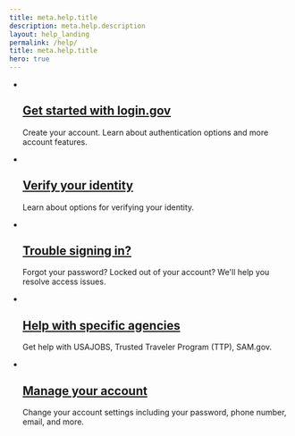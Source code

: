 ```yaml
---
title: meta.help.title
description: meta.help.description
layout: help_landing
permalink: /help/
title: meta.help.title
hero: true
---
```

<article class="grid-container-tablet-lg tablet-lg:padding-x-0 margin-top-9 padding-bottom-1">
  <ul class="usa-card-group grid-row tablet:flex-align-center usa-list usa-list--unstyled">
    <li class="card">
      <div class="grid-row flex-row tablet:flex-align-center">
        <div class="grid-col-2">
          <div class="usa-card__img">
            <img alt="" src="{{ site.baseurl }}/assets/img/help/get-started.svg">
          </div>
        </div>
        <div class="grid-col-10 padding-left-1 tablet:padding-left-3">
          <h2 class="margin-bottom-05">
            <a href="#">Get started with login.gov</a>
          </h2>
          <p class="margin-top-05">Create your account. Learn about authentication options and more account features.</p>
        </div>
      </div>
    </li>
    <li class="card">
      <div class="grid-row flex-row tablet:flex-align-center">
        <div class="grid-col-2">
          <div class="usa-card__img">
            <img alt="" src="{{ site.baseurl }}/assets/img/help/verify-your-id.svg">
          </div>
        </div>
        <div class="grid-col-10 padding-left-1 tablet:padding-left-3">
          <h2 class="margin-bottom-05">
            <a href="{{ site.baseurl }}/help/verify-your-identity/overview">Verify your identity</a>
          </h2>
          <p class="margin-top-05">Learn about options for verifying your identity.</p>
        </div>
      </div>
    </li>
    <li class="card">
      <div class="grid-row flex-row tablet:flex-align-center">
        <div class="grid-col-2">
          <div class="usa-card__img">
            <img alt="" src="{{ site.baseurl }}/assets/img/help/trouble-signing-in.svg">
          </div>
        </div>
        <div class="grid-col-10 padding-left-1 tablet:padding-left-3">
          <h2 class="margin-bottom-05">
            <a href="{{ site.baseurl }}/help/trouble-signing-in/overview">Trouble signing in?</a>
          </h2>
          <p class="margin-top-05">Forgot your password? Locked out of your account? We'll help you resolve access issues.</p>
        </div>
      </div>
    </li>
    <li class="card">
      <div class="grid-row flex-row tablet:flex-align-center">
        <div class="grid-col-2">
          <div class="usa-card__img">
            <img alt="" src="{{ site.baseurl }}/assets/img/help/help-specific-agencies.svg">
          </div>
        </div>
        <div class="grid-col-10 padding-left-1 tablet:padding-left-3">
          <h2 class="margin-bottom-05">
            <a href="{{ site.baseurl }}/help/specific-agencies/overview">Help with specific agencies</a>
          </h2>
          <p class="margin-top-05">Get help with USAJOBS, Trusted Traveler Program (TTP), SAM.gov.</p>
        </div>
      </div>
    </li>
    <li class="card">
      <div class="grid-row flex-row tablet:flex-align-center">
        <div class="grid-col-2">
          <div class="usa-card__img">
            <img alt="" src="{{ site.baseurl }}/assets/img/help/manage-your-account.svg">
          </div>
        </div>
        <div class="grid-col-10 padding-left-1 tablet:padding-left-3">
          <h2 class="margin-bottom-05">
            <a href="{{ site.baseurl }}/help/manage-your-account/overview">Manage your account</a>
          </h2>
          <p class="margin-top-05">Change your account settings including your password, phone number, email, and more.</p>
        </div>
      </div>
    </li>
  </ul>
</article>
